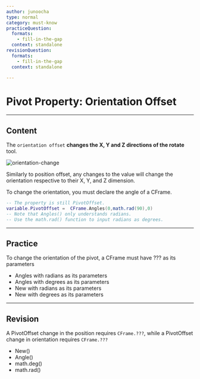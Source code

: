 ```yaml
---
author: junoocha
type: normal
category: must-know
practiceQuestion:
  formats:
    - fill-in-the-gap
  context: standalone
revisionQuestion:
  formats:
    - fill-in-the-gap
  context: standalone

---
```


# Pivot Property: Orientation Offset
---

## Content
The `orientation offset` **changes the X, Y and Z directions of the rotate** tool.

![orientation-change](https://img.enkipro.com/b4793c90a9b80333aca16250fed8deed.png)

Similarly to position offset, any changes to the value will change the orientation respective to their X, Y, and Z dimension.

To change the orientation, you must declare the angle of a CFrame.

```lua
-- The property is still PivotOffset.
variable.PivotOffset =  CFrame.Angles(0,math.rad(90),0)
-- Note that Angles() only understands radians. 
-- Use the math.rad() function to input radians as degrees.
```
---

## Practice
To change the orientation of the pivot, a CFrame must have ??? as its parameters
- Angles with radians as its parameters
- Angles with degrees as its parameters
- New with radians as its parameters
- New with degrees as its parameters

---

## Revision
A PivotOffset change in the position requires `CFrame.???`, while a PivotOffset change in orientation requires `CFrame.???`

- New()
- Angle()
- math.deg()
- math.rad()